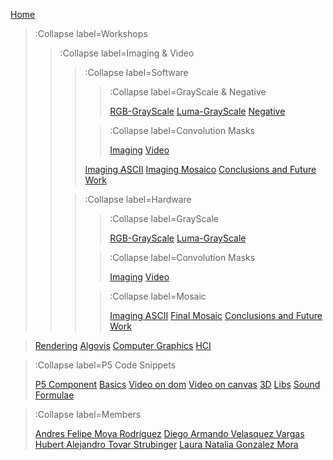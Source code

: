 [Home](/)

> :Collapse label=Workshops
>  
>  > :Collapse label=Imaging & Video
>  > 
>  >  >:Collapse label=Software
>  >  >
>  >  >  > :Collapse label=GrayScale & Negative
>  >  >  >
>  >  >  > [RGB-GrayScale](/docs/workshops/imagingRGBGrayScale)
>  >  >  > [Luma-GrayScale](/docs/workshops/imagingLumaGrayScale)
>  >  >  > [Negative](/docs/workshops/imagingNegative)
>  >  > 
>  >  >  > :Collapse label=Convolution Masks
>  >  >  >
>  >  >  > [Imaging](/docs/workshops/imagingConvolutionMasks)
>  >  >  > [Video](/docs/workshops/imagingConvolutionMasksVideos)
>  >  > 
>  >  >  [Imaging ASCII](/docs/workshops/imagingASCII)
>  >  >  [Imaging Mosaico](/docs/workshops/imagingMosaico)
>  >  >  [Conclusions and Future Work](/docs/workshops/conclusions)
>  >
>  >  >:Collapse label=Hardware
>  >  >
>  >  >  > :Collapse label=GrayScale
>  >  >  >
>  >  >  > [RGB-GrayScale](/docs/workshops/imgHardwareRGBGrayScale)
>  >  >  > [Luma-GrayScale](/docs/workshops/imgHardwareLuma)
>  >  >
>  >  >  > :Collapse label=Convolution Masks
>  >  >  >
>  >  >  > [Imaging](/docs/workshops/imgHardwareConvolutionMasks)
>  >  >  > [Video](/docs/workshops/videoHardwareConvolutionMasks)
>  >  >  
>  >  >  > :Collapse label=Mosaic
>  >  >  >
>  >  >  > [Imaging ASCII](/docs/workshops/imgHardwareASCII)
>  >  >  > [Final Mosaic](/docs/workshops/imgHardwareMosaic)
>  >  >  [Conclusions and Future Work](/docs/workshops/imgHardwareMosaic)

>
> [Rendering](/docs/workshops/rendering)
> [Algovis](/docs/workshops/algovis)
> [Computer Graphics](/docs/workshops/cg)
> [HCI](/docs/workshops/hci)

> :Collapse label=P5 Code Snippets
> 
> [P5 Component](/docs/snippets/component)
> [Basics](/docs/snippets/basic)
> [Video on dom](/docs/snippets/video-dom)
> [Video on canvas](/docs/snippets/video-canvas)
> [3D](/docs/snippets/3d)
> [Libs](/docs/snippets/lib)
> [Sound](/docs/snippets/sound)
> [Formulae](/docs/snippets/formulae)

> :Collapse label=Members
> 
> [Andres Felipe Moya Rodríguez](/docs/members/Andres-Felipe-Moya-Rodriguez)
> [Diego Armando Velasquez Vargas](/docs/members/Diego-Armando-Velasquez-Vargas)
> [Hubert Alejandro Tovar Strubinger](/docs/members/Hubert-Alejandro-Tovar-Strubinger)
> [Laura Natalia Gonzalez Mora](/docs/members/Laura-Natalia-Gonzalez-Mora)
